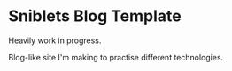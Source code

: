 # Sniblets Blog Template

Heavily work in progress.

Blog-like site I'm making to practise different technologies.

